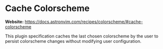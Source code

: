 # Cache Colorscheme

**Website:** <https://docs.astronvim.com/recipes/colorscheme/#cache-colorscheme>

This plugin specification caches the last chosen colorscheme by the user to persist colorscheme changes without modifying user configuration.

